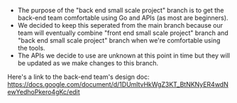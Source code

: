 - The purpose of the "back end small scale project" branch is to get the back-end team comfortable using Go and APIs (as most are beginners). 
- We decided to keep this seperated from the main branch because our team will eventually combine "front end small scale project" branch and "back end small scale project" branch when we're comfortable using the tools.
- The APIs we decide to use are unknown at this point in time but they will be updated as we make changes to this branch. 

Here's a link to the back-end team's design doc:
https://docs.google.com/document/d/1DUmltvHkWgZ3KT_BtNKNyER4wdNewYedhoPkero4gKc/edit
